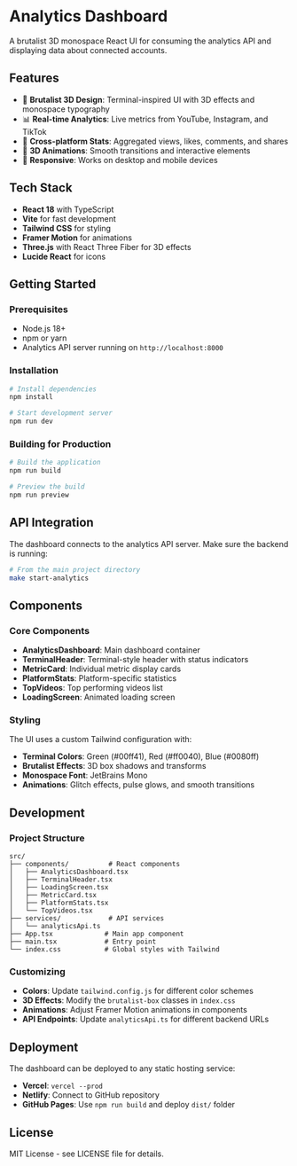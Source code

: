 # Analytics Dashboard

A brutalist 3D monospace React UI for consuming the analytics API and displaying data about connected accounts.

## Features

- 🎨 **Brutalist 3D Design**: Terminal-inspired UI with 3D effects and monospace typography
- 📊 **Real-time Analytics**: Live metrics from YouTube, Instagram, and TikTok
- 🎯 **Cross-platform Stats**: Aggregated views, likes, comments, and shares
- 🚀 **3D Animations**: Smooth transitions and interactive elements
- 📱 **Responsive**: Works on desktop and mobile devices

## Tech Stack

- **React 18** with TypeScript
- **Vite** for fast development
- **Tailwind CSS** for styling
- **Framer Motion** for animations
- **Three.js** with React Three Fiber for 3D effects
- **Lucide React** for icons

## Getting Started

### Prerequisites

- Node.js 18+ 
- npm or yarn
- Analytics API server running on `http://localhost:8000`

### Installation

```bash
# Install dependencies
npm install

# Start development server
npm run dev
```

### Building for Production

```bash
# Build the application
npm run build

# Preview the build
npm run preview
```

## API Integration

The dashboard connects to the analytics API server. Make sure the backend is running:

```bash
# From the main project directory
make start-analytics
```

## Components

### Core Components

- **AnalyticsDashboard**: Main dashboard container
- **TerminalHeader**: Terminal-style header with status indicators
- **MetricCard**: Individual metric display cards
- **PlatformStats**: Platform-specific statistics
- **TopVideos**: Top performing videos list
- **LoadingScreen**: Animated loading screen

### Styling

The UI uses a custom Tailwind configuration with:

- **Terminal Colors**: Green (#00ff41), Red (#ff0040), Blue (#0080ff)
- **Brutalist Effects**: 3D box shadows and transforms
- **Monospace Font**: JetBrains Mono
- **Animations**: Glitch effects, pulse glows, and smooth transitions

## Development

### Project Structure

```
src/
├── components/          # React components
│   ├── AnalyticsDashboard.tsx
│   ├── TerminalHeader.tsx
│   ├── LoadingScreen.tsx
│   ├── MetricCard.tsx
│   ├── PlatformStats.tsx
│   └── TopVideos.tsx
├── services/            # API services
│   └── analyticsApi.ts
├── App.tsx             # Main app component
├── main.tsx            # Entry point
└── index.css           # Global styles with Tailwind
```

### Customizing

- **Colors**: Update `tailwind.config.js` for different color schemes
- **3D Effects**: Modify the `brutalist-box` classes in `index.css`
- **Animations**: Adjust Framer Motion animations in components
- **API Endpoints**: Update `analyticsApi.ts` for different backend URLs

## Deployment

The dashboard can be deployed to any static hosting service:

- **Vercel**: `vercel --prod`
- **Netlify**: Connect to GitHub repository
- **GitHub Pages**: Use `npm run build` and deploy `dist/` folder

## License

MIT License - see LICENSE file for details.
